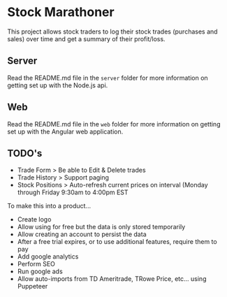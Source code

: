# Stock Marathoner

This project allows stock traders to log their stock trades (purchases and sales) over time and get a summary of their profit/loss.

## Server

Read the README.md file in the `server` folder for more information on getting set up with the Node.js api.

## Web

Read the README.md file in the `web` folder for more information on getting set up with the Angular web application.

## TODO's

- Trade Form > Be able to Edit & Delete trades
- Trade History > Support paging
- Stock Positions > Auto-refresh current prices on interval (Monday through Friday 9:30am to 4:00pm EST

To make this into a product...
- Create logo
- Allow using for free but the data is only stored temporarily
- Allow creating an account to persist the data
- After a free trial expires, or to use additional features, require them to pay
- Add google analytics
- Perform SEO
- Run google ads
- Allow auto-imports from TD Ameritrade, TRowe Price, etc... using Puppeteer